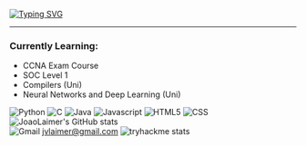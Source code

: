 [![Typing SVG](https://readme-typing-svg.herokuapp.com?font=Hack&color=%239315B7&lines=Hi+there!+I'm+Joao)](https://git.io/typing-svg)


<hr></hr>
<h3>Currently Learning:</h3>
<ul>
    <li>CCNA Exam Course</li>
    <li>SOC Level 1</li>
    <li>Compilers (Uni)</li>
    <li>Neural Networks and Deep Learning (Uni)</li>
</ul>

![Python](https://img.shields.io/badge/Python-3776AB?style=for-the-badge&logo=python&logoColor=white)
![C](https://img.shields.io/badge/C-00599C?style=for-the-badge&logo=c&logoColor=white)
![Java]( https://img.shields.io/badge/Java-ED8B00?style=for-the-badge&logo=openjdk&logoColor=white)
![Javascript]( 	https://img.shields.io/badge/JavaScript-323330?style=for-the-badge&logo=javascript&logoColor=F7DF1E)
![HTML5](https://img.shields.io/badge/HTML5-E34F26?style=for-the-badge&logo=html5&logoColor=white)
![CSS]( 	https://img.shields.io/badge/CSS-239120?&style=for-the-badge&logo=css3&logoColor=white)
<br>
![JoaoLaimer's GitHub stats](https://github-readme-stats.vercel.app/api?username=joaolaimer&show_icons=true&theme=dark)
<br>
  ![Gmail](https://img.shields.io/badge/Gmail-D14836?style=for-the-badge&logo=gmail&logoColor=white) jvlaimer@gmail.com
![tryhackme stats](https://raw.githubusercontent.com/joaolaimer/joaolaimer/master/assets/thm_propic.png)
